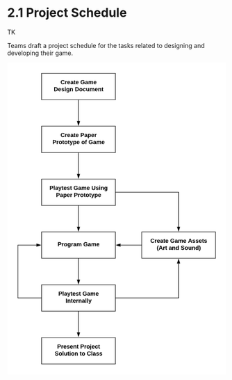 # 2.1 Project Schedule

TK

Teams draft a project schedule for the tasks related to designing and developing their game.

![](../../.gitbook/assets/video-game-phase2.png)

